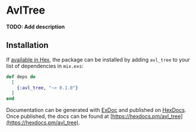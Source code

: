 # AvlTree

**TODO: Add description**

## Installation

If [available in Hex](https://hex.pm/docs/publish), the package can be installed
by adding `avl_tree` to your list of dependencies in `mix.exs`:

```elixir
def deps do
  [
    {:avl_tree, "~> 0.1.0"}
  ]
end
```

Documentation can be generated with [ExDoc](https://github.com/elixir-lang/ex_doc)
and published on [HexDocs](https://hexdocs.pm). Once published, the docs can
be found at [https://hexdocs.pm/avl_tree](https://hexdocs.pm/avl_tree).

